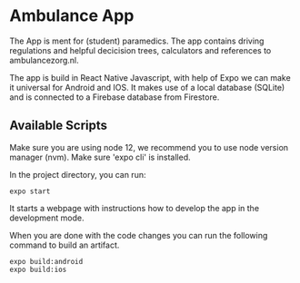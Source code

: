 # Ambulance App

The App is ment for (student) paramedics. The app contains driving regulations and helpful decicision trees, calculators and references to ambulancezorg.nl.

The app is build in React Native Javascript, with help of Expo we can make it universal for Android and IOS. 
It makes use of a local database (SQLite) and is connected to a Firebase database from Firestore.

## Available Scripts

Make sure you are using node 12, we recommend you to use node version manager (nvm).
Make sure 'expo cli' is installed.

In the project directory, you can run:

    expo start

It starts a webpage with instructions how to develop the app in the development mode.

When you are done with the code changes you can run the following command to build an artifact. 

    expo build:android
    expo build:ios
